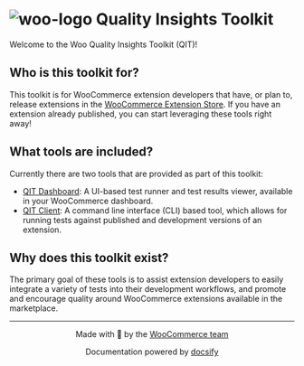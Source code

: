 # ![woo-logo](https://woocommerce.com/wp-content/themes/woo/images/logo-woocommerce-bubble.svg ":size=70") Quality Insights Toolkit

Welcome to the Woo Quality Insights Toolkit (QIT)!

## Who is this toolkit for?

This toolkit is for WooCommerce extension developers that have, or plan to, release extensions in the [WooCommerce Extension Store](https://woocommerce.com/products/). If you have an extension already published, you can start leveraging these tools right away!

## What tools are included?

Currently there are two tools that are provided as part of this toolkit:

- [QIT Dashboard](dashboard/getting-started.md): A UI-based test runner and test results viewer, available in your WooCommerce dashboard.
- [QIT Client](client/getting-started.md): A command line interface (CLI) based tool, which allows for running tests against published and development versions of an extension.

## Why does this toolkit exist?

The primary goal of these tools is to assist extension developers to easily integrate a variety of tests into their development workflows, and promote and encourage quality around WooCommerce extensions available in the marketplace.

---

<p align="center">Made with 💜 by the <a href="https://woocommerce.github.io/">WooCommerce team</a></p>

<p align="center">Documentation powered by <a href="https://docsify.js.org/">docsify</a></p>
